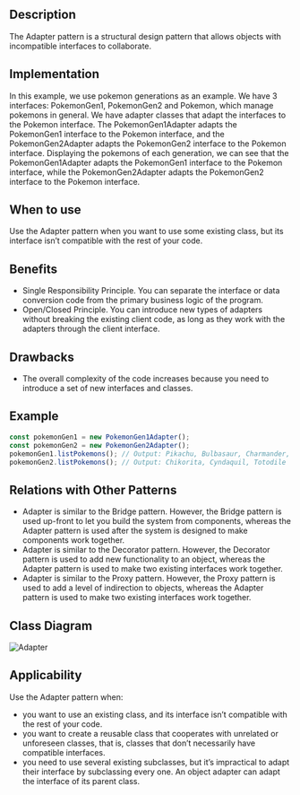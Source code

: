 ## Description
The Adapter pattern is a structural design pattern that allows objects with incompatible interfaces to collaborate.

## Implementation
In this example, we use pokemon generations as an example. We have 3 interfaces: PokemonGen1, PokemonGen2 and Pokemon, which manage pokemons in general. We have adapter classes that adapt the interfaces to the Pokemon interface. The PokemonGen1Adapter adapts the PokemonGen1 interface to the Pokemon interface, and the PokemonGen2Adapter adapts the PokemonGen2 interface to the Pokemon interface. Displaying the pokemons of each generation, we can see that the PokemonGen1Adapter adapts the PokemonGen1 interface to the Pokemon interface, while the PokemonGen2Adapter adapts the PokemonGen2 interface to the Pokemon interface.

## When to use
Use the Adapter pattern when you want to use some existing class, but its interface isn’t compatible with the rest of your code.

## Benefits
- Single Responsibility Principle. You can separate the interface or data conversion code from the primary business logic of the program.
- Open/Closed Principle. You can introduce new types of adapters without breaking the existing client code, as long as they work with the adapters through the client interface.

## Drawbacks
- The overall complexity of the code increases because you need to introduce a set of new interfaces and classes.

## Example
```typescript
const pokemonGen1 = new PokemonGen1Adapter();
const pokemonGen2 = new PokemonGen2Adapter();
pokemonGen1.listPokemons(); // Output: Pikachu, Bulbasaur, Charmander, Squirtle
pokemonGen2.listPokemons(); // Output: Chikorita, Cyndaquil, Totodile
```

## Relations with Other Patterns
- Adapter is similar to the Bridge pattern. However, the Bridge pattern is used up-front to let you build the system from components, whereas the Adapter pattern is used after the system is designed to make components work together.
- Adapter is similar to the Decorator pattern. However, the Decorator pattern is used to add new functionality to an object, whereas the Adapter pattern is used to make two existing interfaces work together.
- Adapter is similar to the Proxy pattern. However, the Proxy pattern is used to add a level of indirection to objects, whereas the Adapter pattern is used to make two existing interfaces work together.

## Class Diagram
![Adapter](https://reactiveprogramming.io/books/patterns/img/patterns-articles/adapter-diagram.png)

## Applicability
Use the Adapter pattern when:
- you want to use an existing class, and its interface isn’t compatible with the rest of your code.
- you want to create a reusable class that cooperates with unrelated or unforeseen classes, that is, classes that don’t necessarily have compatible interfaces.
- you need to use several existing subclasses, but it’s impractical to adapt their interface by subclassing every one. An object adapter can adapt the interface of its parent class.